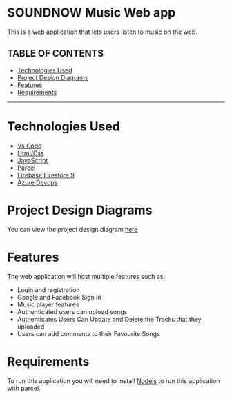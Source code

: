 # SOUNDNOW Music Web app
This is a web application that lets users listen to music on the web. 

## TABLE OF CONTENTS
- [Technologies Used](#technologies-used)
- [Project Design Diagrams](#project-design-diagrams)
- [Features](#features)
- [Requirements](#requirements)
***

# Technologies Used
- [Vs Code](https://code.visualstudio.com/)
- [Html/Css](https://www.w3.org/standards/webdesign/htmlcss)
- [JavaScript](https://www.javascript.com/)
- [Parcel](https://parceljs.org/)
- [Firebase Firestore 9](https://firebase.google.com/docs/firestore)
- [Azure Devops](https://azure.microsoft.com/en-us/products/devops)

# Project Design Diagrams
You can view the project design diagram [here](https://www.figma.com/file/mjPl3jvyTv3djOl5NEBQlR/Untitled?node-id=0%3A1&t=BZMZxxcjQ5QJLhrg-1)

# Features
The web application will host multiple features such as:
- Login and registration
- Google and Facebook Sign in
- Music player features
- Authenticated users can upload songs
- Authenticates Users Can Update and Delete the Tracks that they uploaded
- Users can add comments to their Favourite Songs

# Requirements
To run this application you will need to install [Nodejs](https://nodejs.org/en/) to run this application with parcel. 